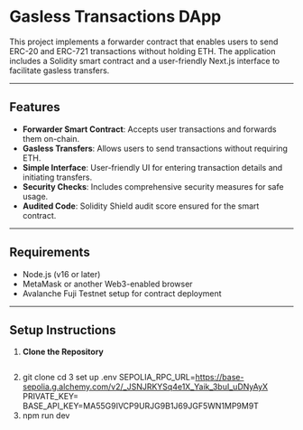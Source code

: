 # Gasless Transactions DApp

This project implements a forwarder contract that enables users to send ERC-20 and ERC-721 transactions without holding ETH. The application includes a Solidity smart contract and a user-friendly Next.js interface to facilitate gasless transfers.

---

## Features

- **Forwarder Smart Contract**: Accepts user transactions and forwards them on-chain.
- **Gasless Transfers**: Allows users to send transactions without requiring ETH.
- **Simple Interface**: User-friendly UI for entering transaction details and initiating transfers.
- **Security Checks**: Includes comprehensive security measures for safe usage.
- **Audited Code**: Solidity Shield audit score ensured for the smart contract.

---

## Requirements

- Node.js (v16 or later)
- MetaMask or another Web3-enabled browser
- Avalanche Fuji Testnet setup for contract deployment

---

## Setup Instructions

1. **Clone the Repository**  
   ```bash
 2.   git clone <repository-url>
   cd <repository-folder>
   3 set up .env SEPOLIA_RPC_URL=https://base-sepolia.g.alchemy.com/v2/_JSNJRKYSq4e1X_Yaik_3buI_uDNyAyX
PRIVATE_KEY=<privatekey>
BASE_API_KEY=MA55G9IVCP9URJG9B1J69JGF5WN1MP9M9T
3. npm run dev
